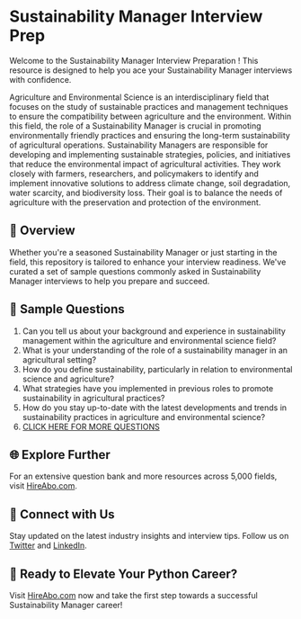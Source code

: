 # Sustainability Manager Interview Prep

Welcome to the Sustainability Manager Interview Preparation ! This resource is designed to help you ace your Sustainability Manager interviews with confidence.

Agriculture and Environmental Science is an interdisciplinary field that focuses on the study of sustainable practices and management techniques to ensure the compatibility between agriculture and the environment. Within this field, the role of a Sustainability Manager is crucial in promoting environmentally friendly practices and ensuring the long-term sustainability of agricultural operations. Sustainability Managers are responsible for developing and implementing sustainable strategies, policies, and initiatives that reduce the environmental impact of agricultural activities. They work closely with farmers, researchers, and policymakers to identify and implement innovative solutions to address climate change, soil degradation, water scarcity, and biodiversity loss. Their goal is to balance the needs of agriculture with the preservation and protection of the environment.

## 🚀 Overview

Whether you're a seasoned Sustainability Manager or just starting in the field, this repository is tailored to enhance your interview readiness. We've curated a set of sample questions commonly asked in Sustainability Manager interviews to help you prepare and succeed.

## 📝 Sample Questions

1. Can you tell us about your background and experience in sustainability management within the agriculture and environmental science field?
2. What is your understanding of the role of a sustainability manager in an agricultural setting?
3. How do you define sustainability, particularly in relation to environmental science and agriculture?
4. What strategies have you implemented in previous roles to promote sustainability in agricultural practices?
5. How do you stay up-to-date with the latest developments and trends in sustainability practices in agriculture and environmental science?
6. [CLICK HERE FOR MORE QUESTIONS](https://hireabo.com/job/10_1_10/Sustainability%20Manager)

## 🌐 Explore Further

For an extensive question bank and more resources across 5,000 fields, visit [HireAbo.com](https://www.hireabo.com).

## 📱 Connect with Us

Stay updated on the latest industry insights and interview tips. Follow us on [Twitter](https://twitter.com/hireabo) and [LinkedIn](https://www.linkedin.com/in/hire-abo-3609972a8/).

## 🚀 Ready to Elevate Your Python Career?

Visit [HireAbo.com](https://www.hireabo.com) now and take the first step towards a successful Sustainability Manager career!